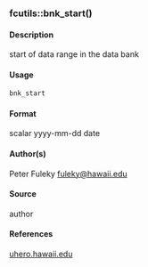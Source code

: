 ### fcutils::bnk_start()

#### Description

start of data range in the data bank

#### Usage

``` R
bnk_start
```

#### Format

scalar yyyy-mm-dd date

#### Author(s)

Peter Fuleky <fuleky@hawaii.edu>

#### Source

author

#### References

[uhero.hawaii.edu](uhero.hawaii.edu)
